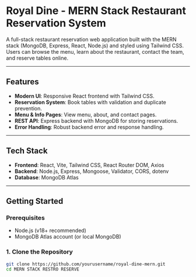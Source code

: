 # Royal Dine - MERN Stack Restaurant Reservation System

A full-stack restaurant reservation web application built with the MERN stack (MongoDB, Express, React, Node.js) and styled using Tailwind CSS. Users can browse the menu, learn about the restaurant, contact the team, and reserve tables online.

---

## Features

- **Modern UI**: Responsive React frontend with Tailwind CSS.
- **Reservation System**: Book tables with validation and duplicate prevention.
- **Menu & Info Pages**: View menu, about, and contact pages.
- **REST API**: Express backend with MongoDB for storing reservations.
- **Error Handling**: Robust backend error and response handling.

---

## Tech Stack

- **Frontend**: React, Vite, Tailwind CSS, React Router DOM, Axios
- **Backend**: Node.js, Express, Mongoose, Validator, CORS, dotenv
- **Database**: MongoDB Atlas

---

## Getting Started

### Prerequisites

- Node.js (v18+ recommended)
- MongoDB Atlas account (or local MongoDB)

### 1. Clone the Repository

```sh
git clone https://github.com/yourusername/royal-dine-mern.git
cd MERN STACK RESTRO RESERVE
